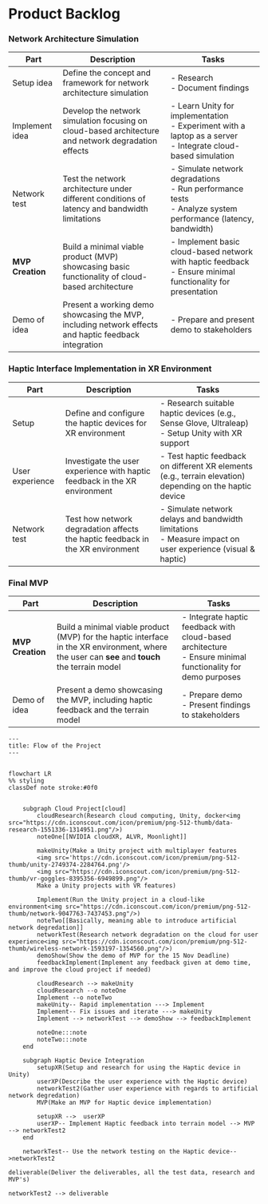 # Product Backlog

### Network Architecture Simulation


<div class="table">

| Part             | Description                                                                                          | Tasks                                                                                                                |
| ---------------- | ---------------------------------------------------------------------------------------------------- | -------------------------------------------------------------------------------------------------------------------- |
| Setup idea       | Define the concept and framework for network architecture simulation                                 | - Research <br> - Document findings                                                                                  |
| Implement idea   | Develop the network simulation focusing on cloud-based architecture and network degradation effects  | - Learn Unity for implementation <br> - Experiment with a laptop as a server <br> - Integrate cloud-based simulation |
| Network test     | Test the network architecture under different conditions of latency and bandwidth limitations        | - Simulate network degradations <br> - Run performance tests <br> - Analyze system performance (latency, bandwidth)  |
| **MVP Creation** | Build a minimal viable product (MVP) showcasing basic functionality of cloud-based architecture      | - Implement basic cloud-based network with haptic feedback <br> - Ensure minimal functionality for presentation      |
| Demo of idea     | Present a working demo showcasing the MVP, including network effects and haptic feedback integration | - Prepare and present demo to stakeholders                                                                           |


### Haptic Interface Implementation in XR Environment

| Part            | Description                                                                    | Tasks                                                                                                          |
| --------------- | ------------------------------------------------------------------------------ | -------------------------------------------------------------------------------------------------------------- |
| Setup           | Define and configure the haptic devices for XR environment                     | - Research suitable haptic devices (e.g., Sense Glove, Ultraleap) <br> - Setup Unity with XR support           |
| User experience | Investigate the user experience with haptic feedback in the XR environment     | - Test haptic feedback on different XR elements (e.g., terrain elevation) depending on the haptic device       |
| Network test    | Test how network degradation affects the haptic feedback in the XR environment | - Simulate network delays and bandwidth limitations <br> - Measure impact on user experience (visual & haptic) |

### Final MVP
| Part             | Description                                                                                                                                     | Tasks                                                                                                           |
| ---------------- | ----------------------------------------------------------------------------------------------------------------------------------------------- | --------------------------------------------------------------------------------------------------------------- |
| **MVP Creation** | Build a minimal viable product (MVP) for the haptic interface in the XR environment, where the user can **see** and **touch** the terrain model | - Integrate haptic feedback with cloud-based architecture <br> - Ensure minimal functionality for demo purposes |
| Demo of idea     | Present a demo showcasing the MVP, including haptic feedback and the terrain model                                                              | - Prepare demo <br> - Present findings to stakeholders                                                          |

```mermaid
---
title: Flow of the Project
---


flowchart LR
%% styling
classDef note stroke:#0f0


    subgraph Cloud Project[cloud]
        cloudResearch(Research cloud computing, Unity, docker<img src="https://cdn.iconscout.com/icon/premium/png-512-thumb/data-research-1551336-1314951.png"/>)
        noteOne[[NVIDIA cloudXR, ALVR, Moonlight]]
        
        makeUnity(Make a Unity project with multiplayer features 
        <img src='https://cdn.iconscout.com/icon/premium/png-512-thumb/unity-2749374-2284764.png'/>
        <img src="https://cdn.iconscout.com/icon/premium/png-512-thumb/vr-goggles-8395356-6949899.png"/>
        Make a Unity projects with VR features) 

        Implement(Run the Unity project in a cloud-like environment<img src="https://cdn.iconscout.com/icon/premium/png-512-thumb/network-9047763-7437453.png"/>)
        noteTwo[[Basically, meaning able to introduce artificial network degredation]]
        networkTest(Research network degradation on the cloud for user experience<img src="https://cdn.iconscout.com/icon/premium/png-512-thumb/wireless-network-1593197-1354560.png"/>)
        demoShow(Show the demo of MVP for the 15 Nov Deadline)
        feedbackImplement(Implement any feedback given at demo time, and improve the cloud project if needed)

        cloudResearch --> makeUnity
        cloudResearch --o noteOne
        Implement --o noteTwo
        makeUnity-- Rapid implementation ---> Implement
        Implement-- Fix issues and iterate ---> makeUnity
        Implement --> networkTest --> demoShow --> feedbackImplement

        noteOne:::note
        noteTwo:::note
    end

    subgraph Haptic Device Integration
        setupXR(Setup and research for using the Haptic device in Unity)
        userXP(Describe the user experience with the Haptic device)
        networkTest2(Gather user experience with regards to artificial network degredation)
        MVP(Make an MVP for Haptic device implementation)

        setupXR -->  userXP
        userXP-- Implement Haptic feedback into terrain model --> MVP --> networkTest2
    end

    networkTest-- Use the network testing on the Haptic device-->networkTest2

deliverable(Deliver the deliverables, all the test data, research and MVP's)

networkTest2 --> deliverable
```